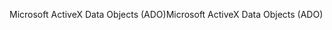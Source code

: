 <span data-ttu-id="9a85a-101">Microsoft ActiveX Data Objects (ADO)</span><span class="sxs-lookup"><span data-stu-id="9a85a-101">Microsoft ActiveX Data Objects (ADO)</span></span>